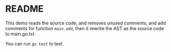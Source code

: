 # README

This demo reads the source code, and removes unused comments, and add comments for function `main.add`,
then it rewrite the AST as the source code to main.go.txt.

You can run `go test` to test.